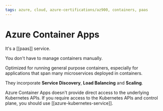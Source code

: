 ```yaml
---
tags: azure, cloud, azure-certifications/az900, containers, paas
---
```


# Azure Container Apps

It's a [[paas]] service.

You don't have to manage containers manually.

Optimized for running general purpose containers, especially for applications that span many microservices deployed in containers.

They incorporate **Service Discovery**, **Load Balancing** and **Scaling**.

Azure Container Apps doesn't provide direct access to the underlying Kubernetes APIs. If you require access to the Kubernetes APIs and control plane, you should use [[azure-kubernetes-service]].
